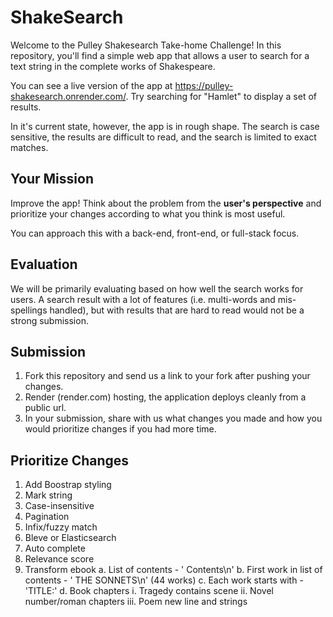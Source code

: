 # ShakeSearch

Welcome to the Pulley Shakesearch Take-home Challenge! In this repository,
you'll find a simple web app that allows a user to search for a text string in
the complete works of Shakespeare.

You can see a live version of the app at
https://pulley-shakesearch.onrender.com/. Try searching for "Hamlet" to display
a set of results.

In it's current state, however, the app is in rough shape. The search is
case sensitive, the results are difficult to read, and the search is limited to
exact matches.

## Your Mission

Improve the app! Think about the problem from the **user's perspective**
and prioritize your changes according to what you think is most useful.

You can approach this with a back-end, front-end, or full-stack focus.

## Evaluation

We will be primarily evaluating based on how well the search works for users. A search result with a lot of features (i.e. multi-words and mis-spellings handled), but with results that are hard to read would not be a strong submission.

## Submission

1. Fork this repository and send us a link to your fork after pushing your changes.
2. Render (render.com) hosting, the application deploys cleanly from a public url.
3. In your submission, share with us what changes you made and how you would prioritize changes if you had more time.

## Prioritize Changes

1. Add Boostrap styling
2. Mark string
3. Case-insensitive
4. Pagination
5. Infix/fuzzy match
6. Bleve or Elasticsearch
7. Auto complete
8. Relevance score
9. Transform ebook 
    a. List of contents - '      Contents\n'
    b. First work in list of contents - '               THE SONNETS\n' (44 works)
    c. Each work starts with - 'TITLE:'
    d. Book chapters
        i. Tragedy contains scene 
        ii. Novel number/roman chapters 
        iii. Poem new line and strings
